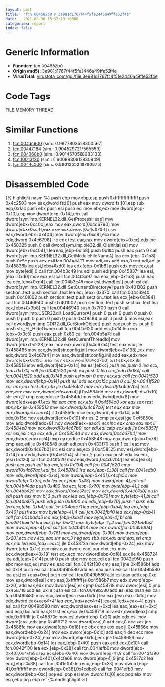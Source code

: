 ```yaml
---
layout: post
title:  "fcn.004582b0 @ 3e981d1767f44f5fe2446a49ffe52f4e"
date:   2021-08-30 15:52:19 +0300
categories: report
index: false
---
```


# Generic Information
- **Function:** fcn.004582b0
- **Origin (md5):** 3e981d1767f44f5fe2446a49ffe52f4e
- **VirusTotal:** [virustotal.com/gui/file/3e981d1767f44f5fe2446a49ffe52f4e][virustotal_ref]

# Code Tags
<span class="tag" id="FILE">FILE</span>
<span class="tag" id="MEMORY">MEMORY</span>
<span class="tag" id="THREAD">THREAD</span>


# Similar Functions

1. [fcn.004dc900][similar_1_ref] (sim.: 0.9877803528300567)
2. [fcn.00447164][similar_2_ref] (sim.: 0.9045297217565559)
3. [fcn.004068b0][similar_3_ref] (sim.: 0.9014570568083133)
4. [fcn.100c3f20][similar_4_ref] (sim.: 0.9008930918830949)
5. [fcn.0044c5d0][similar_5_ref] (sim.: 0.8961255249786875)


# Disassembled Code

{% highlight nasm %}
push ebp
mov ebp,esp
push 0xffffffffffffffff
push 0x4c2503
mov eax,dword fs:[0]
push eax
mov dword fs:[0],esp
sub esp,0x1ac
push ebx
push esi
push edi
mov ebx,ecx
mov dword[ebp-0x10],esp
mov dword[ebp-0x14],ebx
call dword[sym.imp.KERNEL32.dll_GetProcessHeap]
mov dword[ebx+0x40c],eax
mov eax,dword[0x4c6790]
mov dword[ebx+0xc4],eax
mov ecx,dword[0x4c6794]
mov eax,dword[ebx+0x404]
mov dword[ebx+0xc8],ecx
mov edx,dword[0x4c6798]
inc edx
test eax,eax
mov dword[ebx+0xcc],edx
jne 0x458325
push 0
call dword[sym.imp.ole32.dll_OleInitialize]
mov dword[ebx+0x404],1
lea eax,[ebp-0x1b8]
push 0x104
push eax
push 0
call dword[sym.imp.KERNEL32.dll_GetModuleFileNameA]
lea ecx,[ebp-0x1b8]
push 0x5c
push ecx
call fcn.004a4437
mov edi,eax
add esp,8
test edi,edi
je 0x45836b
lea esi,[ebx+0xd0]
lea edx,[ebp-0x1b8]
push edx
mov ecx,esi
mov byte[edi],0
call fcn.004b3c49
inc edi
push edi
jmp 0x45837f
lea esi,[ebx+0xd0]
mov ecx,esi
call fcn.004b3a97
lea eax,[ebp-0x1b8]
push eax
lea ecx,[ebx+0xd4]
call fcn.004b3c49
mov esi,dword[esi]
push esi
call dword[sym.imp.KERNEL32.dll_SetCurrentDirectoryA]
push 0x401002
push section..text
push section..text
lea ecx,[ebx+0x370]
call fcn.00446940
push 0x401002
push section..text
push section..text
lea ecx,[ebx+0x384]
call fcn.00446940
push 0x401002
push section..text
push section..text
lea ecx,[ebx+0x3b8]
call fcn.00446940
push 0x7f00
push 0
call dword[sym.imp.USER32.dll_LoadCursorA]
push 0
push 0
push 0
push 0
push 0
push 0
push 0
push 0
push 0x4f9c84
push 0
push 5
mov esi,eax
call dword[sym.imp.GDI32.dll_GetStockObject]
push eax
push esi
push 0
push str._EL_HideOwner
call fcn.0043c620
add esp,0x14
lea ecx,[ebx+0x3c8]
push eax
push 0x80
call fcn.004b5a7d
call dword[sym.imp.KERNEL32.dll_GetCurrentThreadId]
mov dword[ebx+0x228],eax
mov eax,dword[0x4c67a4]
test eax,eax
jbe 0x458465
mov ecx,dword[str.config.ini]
mov dword[ebx+0x198],ecx
mov edx,dword[0x4c67a4]
mov eax,dword[str.config.ini]
add eax,edx
mov dword[ebx+0x19c],eax
mov ebx,dword[0x4c67b8]
test ebx,ebx
jle 0x458513
mov edi,dword[ebp-0x14]
lea esi,[ebx*4]
push esi
push 0
lea ecx,[edi+0x170]
call fcn.0041f520
push esi
push 0
lea ecx,[edi+0x184]
call fcn.0041f520
add edi,0x148
push esi
push 0
mov ecx,edi
call fcn.0041f520
mov ecx,dword[ebp-0x14]
push esi
add ecx,0x15c
push 0
call fcn.0041f520
xor eax,eax
test ebx,ebx
jle 0x4584e2
mov edx,dword[0x4c67bc]
test eax,eax
mov ecx,dword[edx+eax*4]
jl 0x4584dd
mov edx,dword[edi+0x10]
shr edx,2
cmp eax,edx
jge 0x4584dd
mov edx,dword[edi+8]
mov dword[edx+eax*4],ecx
inc eax
cmp eax,ebx
jl 0x4584c0
xor eax,eax
test ebx,ebx
jle 0x458513
mov ecx,dword[0x4c67c0]
test eax,eax
mov ecx,dword[ecx+eax*4]
jl 0x45850e
mov edx,dword[ebp-0x14]
add edx,0x15c
mov esi,dword[edx+0x10]
shr esi,2
cmp eax,esi
jge 0x45850e
mov edx,dword[edx+8]
mov dword[edx+eax*4],ecx
inc eax
cmp eax,ebx
jl 0x4584e8
mov ecx,dword[0x4c67b0]
xor edi,edi
cmp ecx,edi
jle 0x45857f
xor esi,esi
cmp ecx,edi
jle 0x45854d
mov eax,dword[0x4c67b4]
mov eax,dword[eax+esi*4]
cmp eax,edi
je 0x458548
mov eax,dword[eax+0x78]
cmp eax,edi
je 0x458548
push edi
push 0x433f70
push 1
call eax
mov ecx,dword[0x4c67b0]
inc esi
cmp esi,ecx
jl 0x458525
mov esi,dword[ebp-0x14]
mov edx,dword[0x4c67b4]
shl ecx,2
push ecx
push edx
lea ecx,[esi+0x120]
call fcn.0041f520
mov eax,dword[0x4c67b0]
lea ecx,[eax*4]
push ecx
push edi
lea ecx,[esi+0x134]
call fcn.0041f520
cmp dword[0x4c67ac],edi
jbe 0x4587e0
lea ecx,[ebp-0x38]
call fcn.0041edb0
mov edx,dword[ebp-0x14]
mov dword[ebp-0x40],0x4cfe5c
mov dword[ebp-0x3c],edx
lea ecx,[ebp-0x48]
mov dword[ebp-4],edi
call fcn.004b40da
push 0x400
lea ecx,[ebp-0x70]
mov byte[ebp-4],2
call fcn.004bb929
mov eax,dword[0x4c67ac]
mov ecx,dword[0x4c67a8]
push edi
push eax
mov bl,3
push ecx
lea ecx,[ebp-0x70]
mov byte[ebp-4],bl
call fcn.004bb975
push edi
push 0x1000
lea edx,[ebp-0x70]
push 1
push edx
lea ecx,[ebp-0xb4]
call fcn.004bac71
lea eax,[ebp-0xb4]
lea ecx,[ebp-0x40]
push eax
mov byte[ebp-4],4
call fcn.0042fb40
lea ecx,[ebp-0xb4]
call fcn.004badd5
lea ecx,[ebp-0xb4]
mov byte[ebp-4],bl
call fcn.004bad4d
lea ecx,[ebp-0x70]
mov byte[ebp-4],2
call fcn.004bb9b2
mov dword[ebp-4],edi
call fcn.004b4118
mov ecx,dword[fcn.00401004]
mov eax,dword[ebp-0x28]
mov esi,dword[ebp-0x30]
mov dword[ebp-0x20],ecx
mov ecx,eax
shr ecx,3
neg eax
sbb eax,eax
and eax,esi
cmp ecx,edi
lea eax,[eax+ecx*4]
jle 0x45873a
mov dword[ebp-0x24],eax
mov dword[ebp-0x1c],ecx
mov eax,dword[eax]
xor ebx,ebx
mov ecx,dword[eax+0x18]
test ecx,ecx
mov dword[ebp-0x18],ecx
jle 0x458724
lea edi,[eax+0x14]
push 0
push ebx
mov ecx,edi
call fcn.0042e950
push ebx
mov ecx,edi
mov esi,eax
call fcn.0042f180
cmp eax,1
jne 0x4586bf
add esi,0x18
push esi
call fcn.0049b580
add esi,eax
push esi
call fcn.0049b580
lea esi,[esi+eax+0xc]
push esi
call fcn.0049b580
add esi,eax
add esp,0xc
mov eax,dword[esi]
cmp eax,0xffffffff
je 0x4586b7
mov edx,dword[ebp-0x20]
add eax,edx
mov dword[esi],eax
jmp 0x458718
mov dword[esi],0
jmp 0x458718
add esi,0x18
push esi
call fcn.0049b580
add esi,eax
push esi
call fcn.0049b580
mov ecx,dword[esi+eax+0x1c]
lea eax,[esi+eax+0x1c]
mov edx,dword[eax+ecx*4+4]
lea eax,[eax+ecx*4+4]
lea esi,[edx+eax+4]
push esi
call fcn.0049b580
mov ecx,dword[eax+esi+0xc]
lea eax,[eax+esi+0xc]
add esp,0xc
add eax,8
test ecx,ecx
jle 0x458718
mov edx,dword[eax]
cmp edx,0xffffffff
je 0x45870c
mov esi,dword[ebp-0x20]
add edx,esi
mov dword[eax],edx
jmp 0x458712
mov dword[eax],0
add eax,8
dec ecx
jne 0x4586fc
mov eax,dword[ebp-0x18]
inc ebx
cmp ebx,eax
jl 0x45866e
mov eax,dword[ebp-0x24]
mov ecx,dword[ebp-0x1c]
add eax,4
dec ecx
mov dword[ebp-0x24],eax
mov dword[ebp-0x1c],ecx
jne 0x458659
mov ecx,dword[ebp-0x14]
lea eax,[ebp-0x40]
push eax
add ecx,0x104
call fcn.0042f100
lea ecx,[ebp-0x38]
call fcn.0041efb0
mov dword[ebp-0x40],0x4cfe5c
lea ecx,[ebp-0x40]
mov dword[ebp-4],8
call fcn.0042fa80
mov dword[ebp-0x40],0x4cfe68
mov dword[ebp-4],9
jmp 0x4587c2
lea ecx,[ebp-0x38]
call fcn.0041efb0
lea ecx,[ebp-0x38]
mov dword[ebp-4],0xffffffff
mov dword[ebp-0x38],0x4cdbe8
call fcn.0041efb0
mov ecx,dword[ebp-0xc]
pop edi
pop esi
mov dword fs:[0],ecx
pop ebx
mov esp,ebp
pop ebp
ret
{% endhighlight %}


[similar_1_ref]: /report/fcn.004dc900@7453c96a6fbd42ec690b8deb53eafcba
[similar_2_ref]: /report/fcn.00447164@56a02334aea008c131d2741a089910fb
[similar_3_ref]: /report/fcn.004068b0@d59f9c4f445b9f980173dec064f55091
[similar_4_ref]: /report/fcn.100c3f20@a0ac129ff3ea4c0dfa9529c259a9502c
[similar_5_ref]: /report/fcn.0044c5d0@20a93604f17ee6f3c2aa7b1f7a497fcf
[virustotal_ref]: https://www.virustotal.com/gui/file/3e981d1767f44f5fe2446a49ffe52f4e